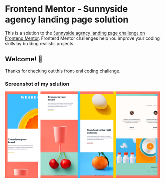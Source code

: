 # Frontend Mentor - Sunnyside agency landing page solution

This is a solution to the [Sunnyside agency landing page challenge on Frontend Mentor](https://www.frontendmentor.io/challenges/sunnyside-agency-landing-page-7yVs3B6ef). Frontend Mentor challenges help you improve your coding skills by building realistic projects.

## Welcome! 👋

Thanks for checking out this front-end coding challenge.

### Screenshot of my solution

![](./bfmc-sunnyside-agency-landing-page.png)
